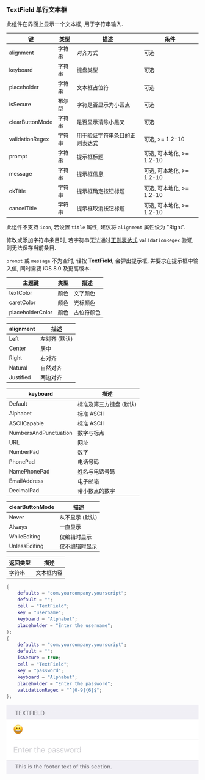 ### TextField 单行文本框


此组件在界面上显示一个文本框, 用于字符串输入. 


|   键   |   类型   |   描述   |   条件   |
|--------|----------|----------|----------|
|alignment|字符串|对齐方式|可选|
|keyboard|字符串|键盘类型|可选|
|placeholder|字符串|文本框占位符|可选|
|isSecure|布尔型|字符是否显示为小圆点|可选|
|clearButtonMode|字符串|是否显示清除小黑叉|可选|
|validationRegex|字符串|用于验证字符串条目的正则表达式|可选, \>= 1.2-10|
|prompt|字符串|提示框标题|可选, 可本地化, \>= 1.2-10|
|message|字符串|提示框信息|可选, 可本地化, \>= 1.2-10|
|okTitle|字符串|提示框确定按钮标题|可选, 可本地化, \>= 1.2-10|
|cancelTitle|字符串|提示框取消按钮标题|可选, 可本地化, \>= 1.2-10|


此组件不支持 `icon`, 若设置 `title` 属性, 建议将 `alignment` 属性设为 "Right".

修改或添加字符串条目时, 若字符串无法通过[正则表达式](http://tool.oschina.net/regex/) `validationRegex` 验证, 则无法保存当前条目.

`prompt` 或 `message` 不为空时, 轻按 **TextField**, 会弹出提示框, 并要求在提示框中输入值, 同时需要 iOS 8.0 及更高版本.


|  主题键  |  类型  |  描述  |
|--------|------|------|
|textColor|颜色|文字颜色|
|caretColor|颜色|光标颜色|
|placeholderColor|颜色|占位符颜色|


| alignment | 描述 |
|--------|------|
|Left|左对齐 (默认)|
|Center|居中|
|Right|右对齐|
|Natural|自然对齐|
|Justified|两边对齐|


| keyboard | 描述 |
|--------|------|
|Default|标准及第三方键盘 (默认)|
|Alphabet|标准 ASCII|
|ASCIICapable|标准 ASCII|
|NumbersAndPunctuation|数字与标点|
|URL|网址|
|NumberPad|数字|
|PhonePad|电话号码|
|NamePhonePad|姓名与电话号码|
|EmailAddress|电子邮箱|
|DecimalPad|带小数点的数字|


| clearButtonMode | 描述 |
|--------|------|
|Never|从不显示 (默认)|
|Always|一直显示|
|WhileEditing|仅编辑时显示|
|UnlessEditing|仅不编辑时显示|


|   返回类型   |   描述   |
|--------------|----------|
|字符串|文本框内容|


``` lua
{
    defaults = "com.yourcompany.yourscript";
    default = "";
    cell = "TextField";
    key = "username";
    keyboard = "Alphabet";
    placeholder = "Enter the username";
};
{
    defaults = "com.yourcompany.yourscript";
    default = "";
    isSecure = true;
    cell = "TextField";
    key = "password";
    keyboard = "Alphabet";
    placeholder = "Enter the password";
    validationRegex = "^[0-9]{6}$";
};
```


![QQ20170914-192018.png-30kB](TextField/QQ20170914-192018.png)

